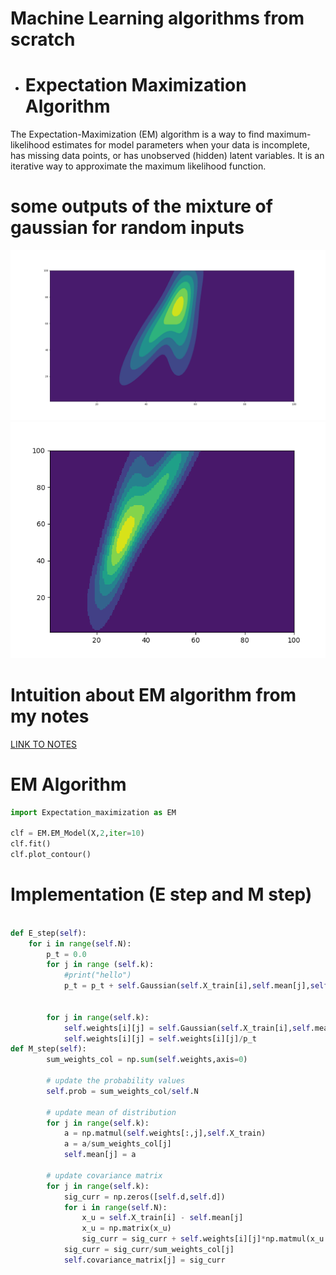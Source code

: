 # Machine Learning algorithms from scratch
- # Expectation Maximization Algorithm
The Expectation-Maximization (EM) algorithm is a way to find maximum-likelihood estimates for model parameters when your data is incomplete, has missing data points, or has unobserved (hidden) latent variables. It is an iterative way to approximate the maximum likelihood function.

# some outputs of the mixture of gaussian for random inputs
![Alt text](./Figure_1.png "Title")
![Alt text](./Figure_2.png "Title")

# Intuition about EM algorithm from my notes
[LINK TO NOTES](https://smallpdf.com/shared#st=80586d00-97ea-4ece-9b0d-11500a58267a&fn=New+doc+27-Dec-2020+10.30+PM.pdf&ct=1609088550700&tl=share-document&rf=link)
# EM Algorithm
```python
import Expectation_maximization as EM

clf = EM.EM_Model(X,2,iter=10)
clf.fit()
clf.plot_contour()


```
# Implementation (E step and M step)
```python

def E_step(self):
    for i in range(self.N):
        p_t = 0.0
        for j in range (self.k):
            #print("hello")
            p_t = p_t + self.Gaussian(self.X_train[i],self.mean[j],self.covariance_matrix[j])*self.prob[j]
            
        
        for j in range(self.k):
            self.weights[i][j] = self.Gaussian(self.X_train[i],self.mean[j],self.covariance_matrix[j])*self.prob[j]
            self.weights[i][j] = self.weights[i][j]/p_t
def M_step(self):
        sum_weights_col = np.sum(self.weights,axis=0)

        # update the probability values
        self.prob = sum_weights_col/self.N

        # update mean of distribution    
        for j in range(self.k):
            a = np.matmul(self.weights[:,j],self.X_train)
            a = a/sum_weights_col[j]
            self.mean[j] = a
        
        # update covariance matrix
        for j in range(self.k):
            sig_curr = np.zeros([self.d,self.d])
            for i in range(self.N):
                x_u = self.X_train[i] - self.mean[j]
                x_u = np.matrix(x_u)
                sig_curr = sig_curr + self.weights[i][j]*np.matmul(x_u.transpose(),x_u)       
            sig_curr = sig_curr/sum_weights_col[j]
            self.covariance_matrix[j] = sig_curr           

```
